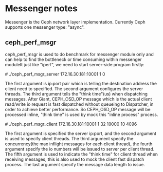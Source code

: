 # Messenger notes

Messenger is the Ceph network layer implementation. Currently Ceph
supports one messenger type: \"async\".

## ceph_perf_msgr

ceph_perf_msgr is used to do benchmark for messenger module only and can
help to find the bottleneck or time consuming within messenger moduleIt
just like \"iperf\", we need to start server-side program firstly:

\# ./ceph_perf_msgr_server 172.16.30.181:10001 1 0

The first argument is ip:port pair which is telling the destination
address the client need to specified. The second argument configures the
server threads. The third argument tells the \"think time\"(us) when
dispatching messages. After Giant, CEPH_OSD_OP message which is the
actual client read/write io request is fast dispatched without queueing
to Dispatcher, in order to achieve better performance. So CEPH_OSD_OP
message will be processed inline, \"think time\" is used by mock this
\"inline process\" process.

\# ./ceph_perf_msgr_client 172.16.30.181:10001 1 32 10000 10 4096

The first argument is specified the server ip:port, and the second
argument is used to specify client threads. The third argument specify
the concurrency(the max inflight messages for each client thread), the
fourth argument specify the io numbers will be issued to server per
client thread. The fifth argument is used to indicate the \"think time\"
for client thread when receiving messages, this is also used to mock the
client fast dispatch process. The last argument specify the message data
length to issue.
